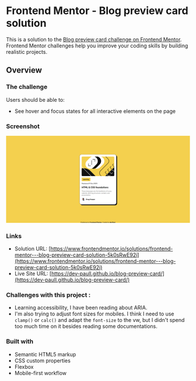 # Frontend Mentor - Blog preview card solution

This is a solution to the [Blog preview card challenge on Frontend Mentor](https://www.frontendmentor.io/challenges/blog-preview-card-ckPaj01IcS). Frontend Mentor challenges help you improve your coding skills by building realistic projects. 

## Overview

### The challenge

Users should be able to:

- See hover and focus states for all interactive elements on the page

### Screenshot

![](./blog-preview-card_screenshot.png)

### Links

- Solution URL: [https://www.frontendmentor.io/solutions/frontend-mentor---blog-preview-card-solution-5k0sRwE92i](https://www.frontendmentor.io/solutions/frontend-mentor---blog-preview-card-solution-5k0sRwE92i)
- Live Site URL: [https://dev-paull.github.io/blog-preview-card/](https://dev-paull.github.io/blog-preview-card/)


### Challenges with this project  : 
- Learning accessibility, I have been reading about ARIA.
- I'm also trying to adjust font sizes for mobiles. I think I need to use `clamp()` or `calc()` and adapt the `font-size` to the vw, but I didn't spend too much time on it besides reading some documentations. 

### Built with

- Semantic HTML5 markup
- CSS custom properties
- Flexbox
- Mobile-first workflow
